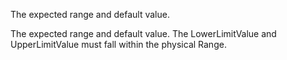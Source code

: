 The expected range and default value.

The expected range and default value.  The LowerLimitValue and UpperLimitValue must fall within the physical Range.
